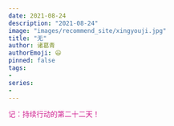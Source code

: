 ```yaml
---
date: 2021-08-24
description: "2021-08-24"
image: "images/recommend_site/xingyouji.jpg"
title: "无"
author: 诸葛青
authorEmoji: 😃
pinned: false
tags:
- 
series:
-
---
```

<font color=VioletRed>记：持续行动的第二十二天！</font>

